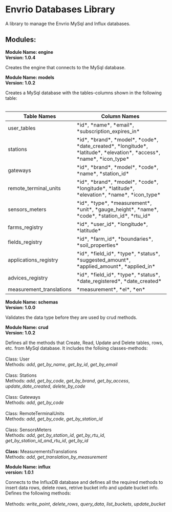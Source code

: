 # Envrio Databases Library

A library to manage the Envrio MySql and Influx databases.

## Modules:

**Module Name: engine**
<br>
**Version: 1.0.4**

Creates the engine that connects to the MySql database.

**Module Name: models**
<br>
**Version: 1.0.2**

Creates a MySql database with the tables-columns shown in the 
following table:
<br>
<br>
<table>
  <thead>
    <tr>
      <th>Table Names</th>
      <th>Column Names</th>
    </tr>
  </thead>
  <tbody>
    <tr>
      <td>user_tables</td>
      <td>*id*, *name*, *email*, *subscription_expires_in*</td>
    </tr>
    <tr>
      <td>stations</td>
      <td>*id*, *brand*, *model*, *code*, *date_created*,
         *longitude*, *latitude*, *elevation*, *access*,
            *name*, *icon_type*</td>
    </tr>
    <tr>
      <td>gateways</td>
      <td>*id*, *brand*, *model*, *code*, *name*, *station_id*</td>
    </tr>
    <tr>
      <td>remote_terminal_units</td>
      <td>*id*, *brand*, *model*, *code*, *longitude*, *latitude*,
            *elevation*, *name*, *icon_type*</td>
    </tr>
    <tr>
      <td>sensors_meters</td>
      <td>*id*, *type*, *measurement*, *unit*, *gauge_height*,
            *name*, *code*, *station_id*, *rtu_id*</td>
    </tr>
    <tr>
      <td>farms_registry</td>
      <td>*id*, *user_id*, *longitude*, *latitude*</td>
    </tr>
    <tr>
      <td>fields_registry</td>
      <td>*id*, *farm_id*, *boundaries*, *soil_properties*</td>
    </tr>
    <tr>
      <td>applications_registry</td>
      <td>*id*, *field_id*, *type*, *status*, *suggested_amount*,
            *applied_amount*, *applied_in*</td>
    </tr>
    <tr>
      <td>advices_registry</td>
      <td>*id*, *field_id*, *type*, *status*, *date_registered*, *date_created*</td>
    </tr>
    <tr>
      <td>measurement_translations</td>
      <td>*measurement*, *el*, *en*</td>
    </tr>
  </tbody>
</table>

**Module Name: schemas**
<br>
**Version: 1.0.0**

Validates the data type before they are used by crud methods.

**Module Name: crud**
<br>
**Version: 1.0.2**

Defines all the methods that Create, Read, Update and Delete
tables, rows, etc. from MySql database. It includes the
folloing classes-methods:
<br>
<br>
Class: User
<br>
Methods: *add*, *get_by_name*, *get_by_id*, *get_by_email*
<br>
<br>
Class: Stations
<br>
Methods: *add*, *get_by_code*, *get_by_brand*, *get_by_access*, *update_date_created*, *delete_by_code*
<br>
<br>
Class: Gateways
<br>
Methods: *add*, *get_by_code*
<br>
<br>
Class: RemoteTerminalUnits
<br>
Methods: *add*, *get_by_code*, *get_by_station_id*
<br>
<br>
Class: SensorsMeters
<br>
Methods: *add*, *get_by_station_id*, *get_by_rtu_id*, *get_by_station_id_and_rtu_id*, *get_by_id*
<br>
<br>
**Class:** MeasurementsTranslations
<br>
Methods: *add*, *get_translation_by_measurement*

**Module Name: influx**
<br>
**version: 1.0.1**

Connects to the InfluxDB database and defines all the required 
methods to insert data rows, delete rows, retrive bucket info
and update bucket info. Defines the following methods:
<br>
<br>
Methods: *write_point*, *delete_rows*, *query_data*, *list_buckets*, *update_bucket*

